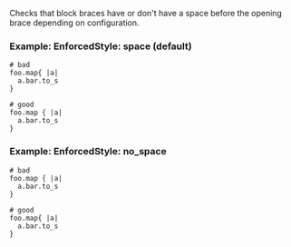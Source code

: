 Checks that block braces have or don't have a space before the opening
brace depending on configuration.

### Example: EnforcedStyle: space (default)
    # bad
    foo.map{ |a|
      a.bar.to_s
    }

    # good
    foo.map { |a|
      a.bar.to_s
    }

### Example: EnforcedStyle: no_space
    # bad
    foo.map { |a|
      a.bar.to_s
    }

    # good
    foo.map{ |a|
      a.bar.to_s
    }